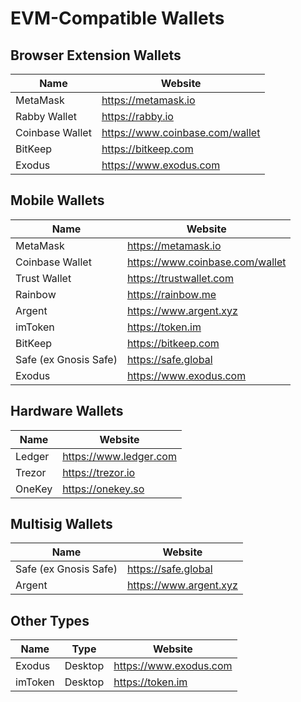 # EVM-Compatible Wallets

## Browser Extension Wallets

| Name            | Website                          |
|-----------------|----------------------------------|
| MetaMask        | https://metamask.io              |
| Rabby Wallet    | https://rabby.io                 |
| Coinbase Wallet | https://www.coinbase.com/wallet  |
| BitKeep         | https://bitkeep.com              |
| Exodus          | https://www.exodus.com           |

## Mobile Wallets

| Name            | Website                          |
|-----------------|----------------------------------|
| MetaMask        | https://metamask.io              |
| Coinbase Wallet | https://www.coinbase.com/wallet  |
| Trust Wallet    | https://trustwallet.com          |
| Rainbow         | https://rainbow.me               |
| Argent          | https://www.argent.xyz           |
| imToken         | https://token.im                 |
| BitKeep         | https://bitkeep.com              |
| Safe (ex Gnosis Safe) | https://safe.global        |
| Exodus          | https://www.exodus.com           |

## Hardware Wallets

| Name            | Website                          |
|-----------------|----------------------------------|
| Ledger          | https://www.ledger.com           |
| Trezor          | https://trezor.io                |
| OneKey          | https://onekey.so                |

## Multisig Wallets

| Name            | Website                          |
|-----------------|----------------------------------|
| Safe (ex Gnosis Safe) | https://safe.global        |
| Argent          | https://www.argent.xyz           |

## Other Types

| Name            | Type         | Website                          |
|-----------------|--------------|----------------------------------|
| Exodus          | Desktop      | https://www.exodus.com           |
| imToken         | Desktop      | https://token.im                 |



